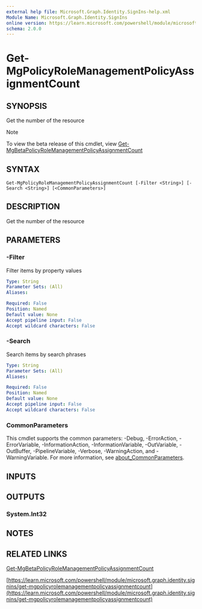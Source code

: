 ```yaml
---
external help file: Microsoft.Graph.Identity.SignIns-help.xml
Module Name: Microsoft.Graph.Identity.SignIns
online version: https://learn.microsoft.com/powershell/module/microsoft.graph.identity.signins/get-mgpolicyrolemanagementpolicyassignmentcount
schema: 2.0.0
---
```


# Get-MgPolicyRoleManagementPolicyAssignmentCount

## SYNOPSIS
Get the number of the resource

> [!NOTE]
> To view the beta release of this cmdlet, view [Get-MgBetaPolicyRoleManagementPolicyAssignmentCount](/powershell/module/Microsoft.Graph.Beta.Identity.SignIns/Get-MgBetaPolicyRoleManagementPolicyAssignmentCount?view=graph-powershell-beta)

## SYNTAX

```
Get-MgPolicyRoleManagementPolicyAssignmentCount [-Filter <String>] [-Search <String>] [<CommonParameters>]
```

## DESCRIPTION
Get the number of the resource

## PARAMETERS

### -Filter
Filter items by property values

```yaml
Type: String
Parameter Sets: (All)
Aliases:

Required: False
Position: Named
Default value: None
Accept pipeline input: False
Accept wildcard characters: False
```

### -Search
Search items by search phrases

```yaml
Type: String
Parameter Sets: (All)
Aliases:

Required: False
Position: Named
Default value: None
Accept pipeline input: False
Accept wildcard characters: False
```

### CommonParameters
This cmdlet supports the common parameters: -Debug, -ErrorAction, -ErrorVariable, -InformationAction, -InformationVariable, -OutVariable, -OutBuffer, -PipelineVariable, -Verbose, -WarningAction, and -WarningVariable. For more information, see [about_CommonParameters](http://go.microsoft.com/fwlink/?LinkID=113216).

## INPUTS

## OUTPUTS

### System.Int32
## NOTES

## RELATED LINKS
[Get-MgBetaPolicyRoleManagementPolicyAssignmentCount](/powershell/module/Microsoft.Graph.Beta.Identity.SignIns/Get-MgBetaPolicyRoleManagementPolicyAssignmentCount?view=graph-powershell-beta)

[https://learn.microsoft.com/powershell/module/microsoft.graph.identity.signins/get-mgpolicyrolemanagementpolicyassignmentcount](https://learn.microsoft.com/powershell/module/microsoft.graph.identity.signins/get-mgpolicyrolemanagementpolicyassignmentcount)



